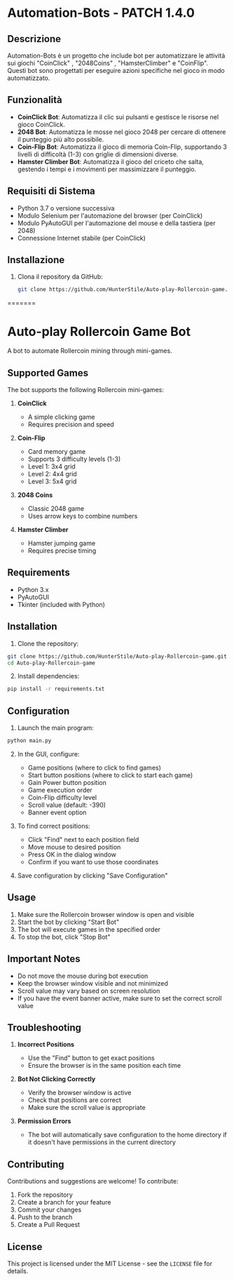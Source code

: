 # Automation-Bots - PATCH 1.4.0

## Descrizione
Automation-Bots è un progetto che include bot per automatizzare le attività sui giochi "CoinClick" , "2048Coins" , "HamsterClimber" e "CoinFlip". Questi bot sono progettati per eseguire azioni specifiche nel gioco in modo automatizzato.

## Funzionalità
- **CoinClick Bot**: Automatizza il clic sui pulsanti e gestisce le risorse nel gioco CoinClick.
- **2048 Bot**: Automatizza le mosse nel gioco 2048 per cercare di ottenere il punteggio più alto possibile.
- **Coin-Flip Bot**: Automatizza il gioco di memoria Coin-Flip, supportando 3 livelli di difficoltà (1-3) con griglie di dimensioni diverse.
- **Hamster Climber Bot**: Automatizza il gioco del criceto che salta, gestendo i tempi e i movimenti per massimizzare il punteggio.

## Requisiti di Sistema
- Python 3.7 o versione successiva
- Modulo Selenium per l'automazione del browser (per CoinClick)
- Modulo PyAutoGUI per l'automazione del mouse e della tastiera (per 2048)
- Connessione Internet stabile (per CoinClick)


## Installazione
1. Clona il repository da GitHub:
   ```bash
   git clone https://github.com/HunterStile/Auto-play-Rollercoin-game.git
=======
# Auto-play Rollercoin Game Bot

A bot to automate Rollercoin mining through mini-games.

## Supported Games

The bot supports the following Rollercoin mini-games:

1. **CoinClick**
   - A simple clicking game
   - Requires precision and speed

2. **Coin-Flip**
   - Card memory game
   - Supports 3 difficulty levels (1-3)
   - Level 1: 3x4 grid
   - Level 2: 4x4 grid
   - Level 3: 5x4 grid

3. **2048 Coins**
   - Classic 2048 game
   - Uses arrow keys to combine numbers

4. **Hamster Climber**
   - Hamster jumping game
   - Requires precise timing

## Requirements

- Python 3.x
- PyAutoGUI
- Tkinter (included with Python)

## Installation

1. Clone the repository:
```bash
git clone https://github.com/HunterStile/Auto-play-Rollercoin-game.git
cd Auto-play-Rollercoin-game
```

2. Install dependencies:
```bash
pip install -r requirements.txt
```

## Configuration

1. Launch the main program:
```bash
python main.py
```

2. In the GUI, configure:
   - Game positions (where to click to find games)
   - Start button positions (where to click to start each game)
   - Gain Power button position
   - Game execution order
   - Coin-Flip difficulty level
   - Scroll value (default: -390)
   - Banner event option

3. To find correct positions:
   - Click "Find" next to each position field
   - Move mouse to desired position
   - Press OK in the dialog window
   - Confirm if you want to use those coordinates

4. Save configuration by clicking "Save Configuration"

## Usage

1. Make sure the Rollercoin browser window is open and visible
2. Start the bot by clicking "Start Bot"
3. The bot will execute games in the specified order
4. To stop the bot, click "Stop Bot"

## Important Notes

- Do not move the mouse during bot execution
- Keep the browser window visible and not minimized
- Scroll value may vary based on screen resolution
- If you have the event banner active, make sure to set the correct scroll value

## Troubleshooting

1. **Incorrect Positions**
   - Use the "Find" button to get exact positions
   - Ensure the browser is in the same position each time

2. **Bot Not Clicking Correctly**
   - Verify the browser window is active
   - Check that positions are correct
   - Make sure the scroll value is appropriate

3. **Permission Errors**
   - The bot will automatically save configuration to the home directory if it doesn't have permissions in the current directory

## Contributing

Contributions and suggestions are welcome! To contribute:

1. Fork the repository
2. Create a branch for your feature
3. Commit your changes
4. Push to the branch
5. Create a Pull Request

## License

This project is licensed under the MIT License - see the `LICENSE` file for details.